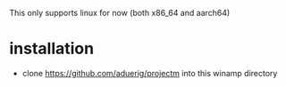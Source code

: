 This only supports linux for now (both x86_64 and aarch64)


# installation
* clone https://github.com/aduerig/projectm into this winamp directory




